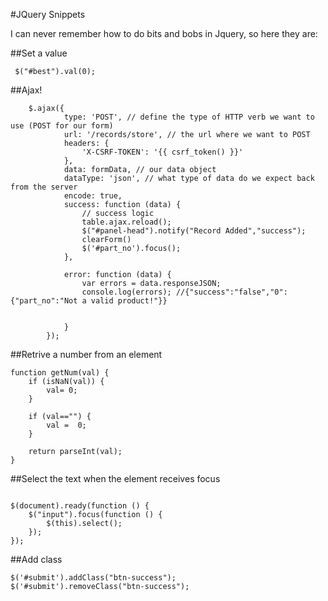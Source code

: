#JQuery Snippets

I can never remember how to do bits and bobs in Jquery, so here they are:

##Set a value

```
 $("#best").val(0);
```
 
##Ajax!
 
``` 
    $.ajax({
            type: 'POST', // define the type of HTTP verb we want to use (POST for our form)
            url: '/records/store', // the url where we want to POST
            headers: {
                'X-CSRF-TOKEN': '{{ csrf_token() }}'
            },
            data: formData, // our data object
            dataType: 'json', // what type of data do we expect back from the server
            encode: true,
            success: function (data) {
                // success logic
                table.ajax.reload();
                $("#panel-head").notify("Record Added","success");
                clearForm()
                $('#part_no').focus();
            },

            error: function (data) {
                var errors = data.responseJSON;
                console.log(errors); //{"success":"false","0":{"part_no":"Not a valid product!"}}


            }
        });

```

##Retrive a number from an element
```
function getNum(val) {
    if (isNaN(val)) {
        val= 0;
    }

    if (val=="") {
        val =  0;
    }

    return parseInt(val);
}
```

##Select the text when the element receives focus
```

$(document).ready(function () {
    $("input").focus(function () {
        $(this).select();
    });
});
```

##Add class
```
$('#submit').addClass("btn-success");
$('#submit').removeClass("btn-success");
```






 
